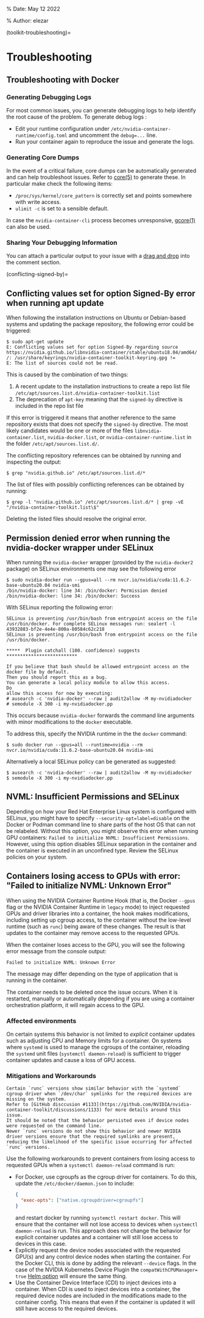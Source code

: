% Date: May 12 2022

% Author: elezar

(toolkit-troubleshooting)=

# Troubleshooting

## Troubleshooting with Docker

### Generating Debugging Logs

For most common issues, you can generate debugging logs to help identify the root cause of the problem.
To generate debug logs :

- Edit your runtime configuration under `/etc/nvidia-container-runtime/config.toml` and uncomment the `debug=...` line.
- Run your container again to reproduce the issue and generate the logs.

### Generating Core Dumps

In the event of a critical failure, core dumps can be automatically generated and can help troubleshoot issues.
Refer to [core(5)](http://man7.org/linux/man-pages/man5/core.5.html) to generate these.
In particular make check the following items:

- `/proc/sys/kernel/core_pattern` is correctly set and points somewhere with write access.
- `ulimit -c` is set to a sensible default.

In case the `nvidia-container-cli` process becomes unresponsive, [gcore(1)](http://man7.org/linux/man-pages/man1/gcore.1.html) can also be used.

### Sharing Your Debugging Information

You can attach a particular output to your issue with a [drag and drop](https://help.github.com/articles/file-attachments-on-issues-and-pull-requests/)
into the comment section.

(conflicting-signed-by)=

## Conflicting values set for option Signed-By error when running apt update

When following the installation instructions on Ubuntu or Debian-based systems and updating the package repository, the following error could be triggered:

```console
$ sudo apt-get update
E: Conflicting values set for option Signed-By regarding source https://nvidia.github.io/libnvidia-container/stable/ubuntu18.04/amd64/ /: /usr/share/keyrings/nvidia-container-toolkit-keyring.gpg !=
E: The list of sources could not be read.
```

This is caused by the combination of two things:

1. A recent update to the installation instructions to create a repo list file `/etc/apt/sources.list.d/nvidia-container-toolkit.list`
2. The deprecation of `apt-key` meaning that the `signed-by` directive is included in the repo list file

If this error is triggered it means that another reference to the same repository exists that does not specify the `signed-by` directive.
The most likely candidates would be one or more of the files `libnvidia-container.list`, `nvidia-docker.list`, or `nvidia-container-runtime.list` in the
folder `/etc/apt/sources.list.d/`.

The conflicting repository references can be obtained by running and inspecting the output:

```console
$ grep "nvidia.github.io" /etc/apt/sources.list.d/*
```

The list of files with possibly conflicting references can be obtained by running:

```console
$ grep -l "nvidia.github.io" /etc/apt/sources.list.d/* | grep -vE "/nvidia-container-toolkit.list\$"
```

Deleting the listed files should resolve the original error.

## Permission denied error when running the nvidia-docker wrapper under SELinux

When running the `nvidia-docker` wrapper (provided by the `nvidia-docker2` package) on SELinux environments
one may see the following error

```console
$ sudo nvidia-docker run --gpus=all --rm nvcr.io/nvidia/cuda:11.6.2-base-ubuntu20.04 nvidia-smi
/bin/nvidia-docker: line 34: /bin/docker: Permission denied
/bin/nvidia-docker: line 34: /bin/docker: Success
```

With SELinux reporting the following error:

```console
SELinux is preventing /usr/bin/bash from entrypoint access on the file /usr/bin/docker. For complete SELinux messages run: sealert -l 43932883-bf2e-4e4e-800a-80584c62c218
SELinux is preventing /usr/bin/bash from entrypoint access on the file /usr/bin/docker.

*****  Plugin catchall (100. confidence) suggests   **************************

If you believe that bash should be allowed entrypoint access on the docker file by default.
Then you should report this as a bug.
You can generate a local policy module to allow this access.
Do
allow this access for now by executing:
# ausearch -c 'nvidia-docker' --raw | audit2allow -M my-nvidiadocker
# semodule -X 300 -i my-nvidiadocker.pp
```

This occurs because `nvidia-docker` forwards the command line arguments with minor modifications to the `docker` executable.

To address this, specify the NVIDIA runtime in the the `docker` command:

```console
$ sudo docker run --gpus=all --runtime=nvidia --rm nvcr.io/nvidia/cuda:11.6.2-base-ubuntu20.04 nvidia-smi
```

Alternatively a local SELinux policy can be generated as suggested:

```console
$ ausearch -c 'nvidia-docker' --raw | audit2allow -M my-nvidiadocker
$ semodule -X 300 -i my-nvidiadocker.pp
```

## NVML: Insufficient Permissions and SELinux

Depending on how your Red Hat Enterprise Linux system is configured with SELinux, you might have to
specify ``--security-opt=label=disable`` on the Docker or Podman command line to share parts of the
host OS that can not be relabeled.
Without this option, you might observe this error when running GPU containers:
``Failed to initialize NVML: Insufficient Permissions``.
However, using this option disables SELinux separation in the container and the container is executed
in an unconfined type.
Review the SELinux policies on your system.


## Containers losing access to GPUs with error: "Failed to initialize NVML: Unknown Error"

When using the NVIDIA Container Runtime Hook (that is, the Docker `--gpus` flag or
the NVIDIA Container Runtime in `legacy` mode) to inject requested GPUs and driver
libraries into a container, the hook makes modifications, including setting up cgroup access, to the container without the low-level runtime (such as `runc`) being aware of these changes.
The result is that updates to the container may remove access to the requested GPUs.

When the container loses access to the GPU, you will see the following error message from the console output:

```console
Failed to initialize NVML: Unknown Error
```

The message may differ depending on the type of application that is running in
the container.

The container needs to be deleted once the issue occurs.
When it is restarted, manually or automatically depending if you are using a container orchestration platform, it will regain access to the GPU.

### Affected environments

On certain systems this behavior is not limited to *explicit* container updates
such as adjusting CPU and Memory limits for a container.
On systems where `systemd` is used to manage the cgroups of the container, reloading the `systemd` unit files (`systemctl daemon-reload`) is sufficient to trigger container updates and cause a loss of GPU access.

### Mitigations and  Workarounds

```{warning}
Certain `runc` versions show similar behavior with the `systemd` cgroup driver when `/dev/char` symlinks for the required devices are missing on the system.
Refer to [GitHub disccusion #1133](https://github.com/NVIDIA/nvidia-container-toolkit/discussions/1133) for more details around this issue.
It should be noted that the behavior persisted even if device nodes were requested on the command line.
Newer `runc` versions do not show this behavior and newer NVIDIA driver versions ensure that the required symlinks are present, reducing the likelihood of the specific issue occurring for affected `runc` versions.
```

Use the following workarounds to prevent containers from losing access to requested GPUs when a `systemctl daemon-reload` command is run:

* For Docker, use cgroupfs as the cgroup driver for containers. To do this, update the `/etc/docker/daemon.json` to include:
  ```json
  {
    "exec-opts": ["native.cgroupdriver=cgroupfs"]
  }
  ```
  and restart docker by running `systemctl restart docker`.
  This will ensure that the container will not lose access to devices when `systemctl daemon-reload` is run.
  This approach does not change the behavior for explicit container updates and a container will still lose access to devices in this case.
* Explicitly request the device nodes associated with the requested GPU(s) and any control device nodes when starting the container.
  For the Docker CLI, this is done by adding the relevant `--device` flags.
  In the case of the NVIDIA Kubernetes Device Plugin the `compatWithCPUManager= true` [Helm option](https://github.com/NVIDIA/k8s-device-plugin?tab=readme-ov-file#setting-other-helm-chart-values) will ensure the same thing.
* Use the Container Device Interface (CDI) to inject devices into a container.
  When CDI is used to inject devices into a container, the required device nodes are included in the modifications made to the container config.
  This means that even if the container is updated it will still have access to the required devices.
